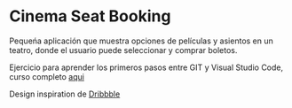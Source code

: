 # Cinema Seat Booking

Pequeńa aplicación que muestra opciones de películas y asientos en un teatro, donde el usuario puede seleccionar y comprar boletos.

Ejercicio para aprender los primeros pasos entre GIT y Visual Studio Code, curso completo [aqui](https://www.udemy.com/instructor/course/2038160/manage/goals/)

Design inspiration de [Dribbble](https://dribbble.com/shots/3628370-Movie-Seat-Booking)
